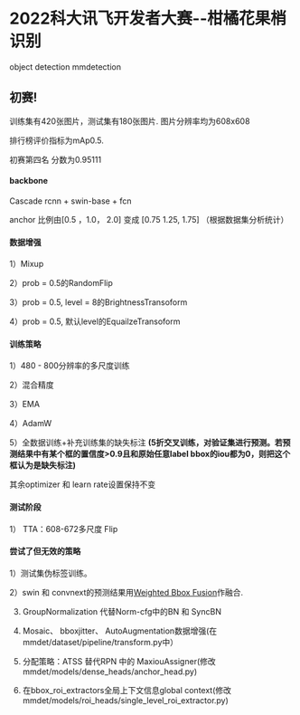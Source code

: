 # 2022科大讯飞开发者大赛--柑橘花果梢识别
object detection  mmdetection

## 初赛!
训练集有420张图片，测试集有180张图片. 图片分辨率均为608x608

排行榜评价指标为mAp0.5.

初赛第四名  分数为0.95111



#### backbone
Cascade rcnn + swin-base + fcn

anchor 比例由[0.5 ，1.0， 2.0] 变成 [0.75  1.25,  1.75] （根据数据集分析统计）


#### 数据增强
1）Mixup

2）prob = 0.5的RandomFlip

3）prob = 0.5, level = 8的BrightnessTransoform

4）prob = 0.5, 默认level的EquailzeTransoform

#### 训练策略
1）480 - 800分辨率的多尺度训练

2）混合精度

3）EMA

4）AdamW

5）全数据训练+补充训练集的缺失标注  **(5折交叉训练，对验证集进行预测。若预测结果中有某个框的置信度>0.9且和原始任意label bbox的iou都为0，则把这个框认为是缺失标注)**


其余optimizer 和  learn rate设置保持不变

#### 测试阶段
1） TTA：608-672多尺度  Flip


#### 尝试了但无效的策略
1）测试集伪标签训练。 

2）swin 和 convnext的预测结果用[Weighted Bbox Fusion](https://github.com/ZFTurbo/Weighted-Boxes-Fusion)作融合.

3)  GroupNormalization 代替Norm-cfg中的BN 和 SyncBN

4)   Mosaic、 bboxjitter、 AutoAugmentation数据增强(在mmdet/dataset/pipeline/transform.py中）

5)   分配策略：ATSS 替代RPN 中的 MaxiouAssigner(修改mmdet/models/dense_heads/anchor_head.py) 

6)   在bbox_roi_extractors全局上下文信息global context(修改mmdet/models/roi_heads/single_level_roi_extractor.py)